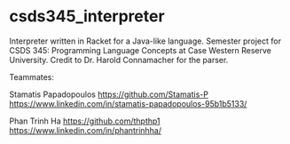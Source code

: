 # csds345_interpreter

Interpreter written in Racket for a Java-like language. Semester project for CSDS 345: Programming Language Concepts at Case Western Reserve University.
Credit to Dr. Harold Connamacher for the parser.

Teammates:

Stamatis Papadopoulos
    https://github.com/Stamatis-P
    https://www.linkedin.com/in/stamatis-papadopoulos-95b1b5133/

Phan Trinh Ha 
    https://github.com/thpthp1
    https://www.linkedin.com/in/phantrinhha/
